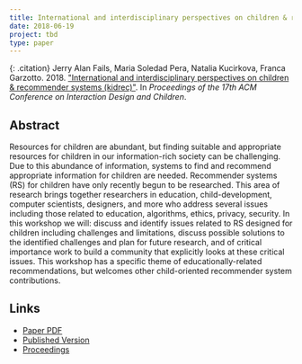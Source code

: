 ```yaml
---
title: International and interdisciplinary perspectives on children & recommender systems (kidrec)
date: 2018-06-19
project: tbd
type: paper
---
```


{: .citation}
Jerry Alan Fails, Maria Soledad Pera, Natalia Kucirkova, Franca Garzotto. 2018. ["International and interdisciplinary perspectives on children & recommender systems (kidrec)"](#). In <cite> Proceedings of the 17th ACM Conference on Interaction Design and Children</cite>.

## Abstract

Resources for children are abundant, but finding suitable and appropriate resources for children in our information-rich society can be challenging. Due to this abundance of information, systems to find and recommend appropriate information for children are needed. Recommender systems (RS) for children have only recently begun to be researched. This area of research brings together researchers in education, child-development, computer scientists, designers, and more who address several issues including those related to education, algorithms, ethics, privacy, security. In this workshop we will: discuss and identify issues related to RS designed for children including challenges and limitations, discuss possible solutions to the identified challenges and plan for future research, and of critical importance work to build a community that explicitly looks at these critical issues. This workshop has a specific theme of educationally-related recommendations, but welcomes other child-oriented recommender system contributions.
## Links

* [Paper PDF](https://dl.acm.org/doi/pdf/10.1145/3202185.3205866)
* [Published Version](https://dl.acm.org/doi/abs/10.1145/3202185.3205866)
* [Proceedings](https://dl.acm.org/doi/10.1145/3202185.3205866)

